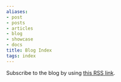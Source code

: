 ```yaml
---
aliases:
- post
- posts
- articles
- blog
- showcase
- docs
title: Blog Index
tags: index
---
```

Subscribe to the blog by using [this RSS link](/index.html).
